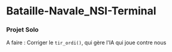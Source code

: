 # Bataille-Navale_NSI-Terminal

### Projet Solo 

A faire : Corriger le `tir_ordi()`, qui gère l'IA qui joue contre nous
